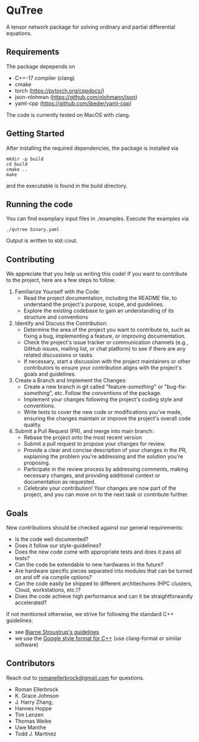 # QuTree

A tensor network package for solving ordinary and partial differential equations.

## Requirements

The package depepends on

* C++-17 compiler (clang)
* cmake
* torch (https://pytorch.org/cppdocs/)
* json-nlohman (https://github.com/nlohmann/json)
* yaml-cpp (https://github.com/jbeder/yaml-cpp)

The code is currently tested on MacOS with clang.

## Getting Started

After installing the required dependencies, the package is installed via

```
mkdir -p build
cd build
cmake ..
make
```

and the executable is found in the build directory.

## Running the code

You can find examplary input files in ./examples.
Execute the examples via

```
./qutree binary.yaml
```

Output is written to std::cout.

## Contributing

We appreciate that you help us writing this code!
If you want to contribute to the project, here are a few steps to follow:

1. Familiarize Yourself with the Code:
   * Read the project documentation, including the README file, to understand the project's purpose, scope, and guidelines.
   * Explore the existing codebase to gain an understanding of its structure and conventions
2. Identify and Discuss the Contribution:
   * Determine the area of the project you want to contribute to, such as fixing a bug, implementing a feature, or improving documentation.
   * Check the project's issue tracker or communication channels (e.g., GitHub issues, mailing list, or chat platform) to see if there are any related discussions or tasks.
   * If necessary, start a discussion with the project maintainers or other contributors to ensure your contribution aligns with the project's goals and guidelines.
3. Create a Branch and Implement the Changes:
   * Create a new branch in git called "feature-*something*" or "bug-fix-*something*", etc. Follow the conventions of the package.
   * Implement your changes following the project's coding style and conventions.
   * Write tests to cover the new code or modifications you've made, ensuring the changes maintain or improve the project's overall code quality.
4. Submit a Pull Request (PR), and merge into main branch:
   * Rebase the project onto the most recent version
   * Submit a pull request to propose your changes for review.
   * Provide a clear and concise description of your changes in the PR, explaining the problem you're addressing and the solution you're proposing.
   * Participate in the review process by addressing comments, making necessary changes, and providing additional context or documentation as requested.
   * Celebrate your contribution! Your changes are now part of the project, and you can move on to the next task or contribute further.

## Goals

New contributions should be checked against our general requirements:

* Is the code well documented?
* Does it follow our style-guidelines?
* Does the new code come with appropriate tests and does it pass all tests?
* Can the code be extendable to new hardwares in the future?
* Are hardware specific pieces separated into modules that can be turned on and off via compile options?
* Can the code easily be shipped to different architechures (HPC clusters, Cloud, workstations, etc.)?
* Does the code achieve high performance and can it be straightforwardly accelerated?

If not mentioned otherwise, we strive for following the standard C++ guidelines:

* see [Bjarne Stroustrup's guidelines](https://isocpp.github.io/CppCoreGuidelines/CppCoreGuidelines)
* we use the [Google style format for C++](https://google.github.io/styleguide/cppguide.html) (use clang-format or similar software)

## Contributors

Reach out to romanellerbrock@gmail.com for questions.

* Roman Ellerbrock
* K. Grace Johnson
* J. Harry Zhang,
* Hannes Hoppe
* Tim Lenzen
* Thomas Weike
* Uwe Manthe
* Todd J. Martínez

